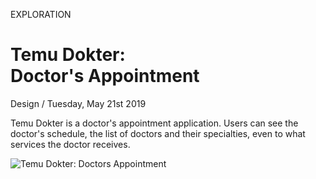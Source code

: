 <p class="type">EXPLORATION</p>

# Temu Dokter: <br/>Doctor's Appointment

<p class="meta">Design  /  Tuesday, May 21st 2019</p>

Temu Dokter is a doctor's appointment application. Users can see the doctor's schedule, the list of doctors and their specialties, even to what services the doctor receives.

![Temu Dokter: Doctors Appointment](https://farooq-agent.web.app/assets/images/works/small/temu-dokter.jpg)
